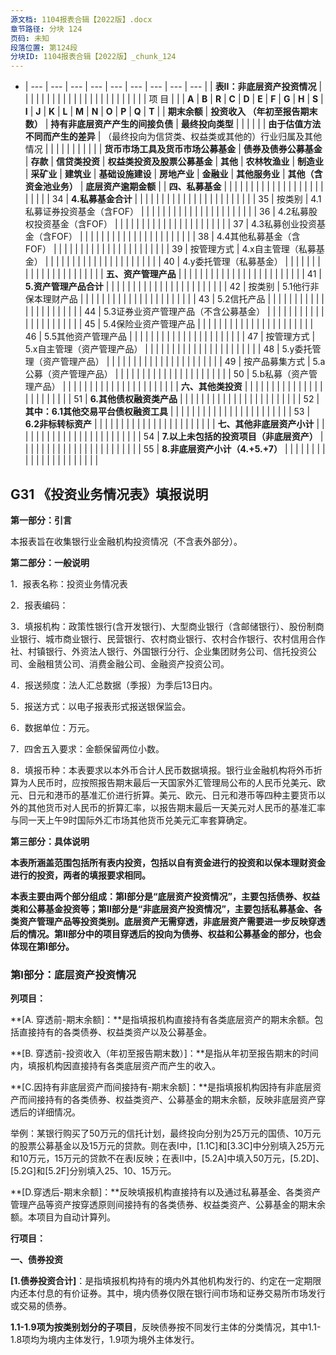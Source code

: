 ```yaml
---
源文档: 1104报表合辑【2022版】.docx
章节路径: 分块 124
页码: 未知
段落位置: 第124段
分块ID: 1104报表合辑【2022版】_chunk_124
---
```


- | --- | --- | --- | --- | --- | --- | --- | --- | --- |
| **表II：非底层资产投资情况** | | | | | | | |  |  |  |  |  |  |  |  |  |  |  |  |  |  |  |
| 项 目 | | | **A** | **B** | **R** | **C** | **D** | **E** | **F** | **G** | **H** | **S** | **I** | **J** | **K** | **L** | **M** | **N** | **O** | **P** | **Q** | **T** |
| **期末余额** | **投资收入 （年初至报告期末数）** | **持有非底层资产产生的间接负债** | **最终投向类型** | | | | | | **由于估值方法不同而产生的差异** | （最终投向为信贷类、权益类或其他的）行业归属及其他情况 | | | | | | | | | |
| **货币市场工具及货币市场公募基金** | **债券及债券公募基金** | **存款** | **信贷类投资** | **权益类投资及股票公募基金** | **其他** | **农林牧渔业** | **制造业** | **采矿业** | **建筑业** | **基础设施建设** | **房地产业** | **金融业** | **其他服务业** | **其他（含资金池业务）** | **底层资产逾期金额** |
| **四、私募基金** | | | | | | | | | | | | | | | | | | | | | | |
| 34 | **4.私募基金合计** | |  |  |  |  |  |  |  |  |  |  |  |  |  |  |  |  |  |  |  |  |
| 35 | 按类别 | 4.1私募证券投资基金（含FOF） |  |  |  |  |  |  |  |  |  |  |  |  |  |  |  |  |  |  |  |  |
| 36 | 4.2私募股权投资基金（含FOF） |  |  |  |  |  |  |  |  |  |  |  |  |  |  |  |  |  |  |  |  |
| 37 | 4.3私募创业投资基金（含FOF） |  |  |  |  |  |  |  |  |  |  |  |  |  |  |  |  |  |  |  |  |
| 38 | 4.4其他私募基金（含FOF） |  |  |  |  |  |  |  |  |  |  |  |  |  |  |  |  |  |  |  |  |
| 39 | 按管理方式 | 4.x自主管理（私募基金） |  |  |  |  |  |  |  |  |  |  |  |  |  |  |  |  |  |  |  |  |
| 40 | 4.y委托管理（私募基金） |  |  |  |  |  |  |  |  |  |  |  |  |  |  |  |  |  |  |  |  |
| **五、资产管理产品** | | | | | | | | | | | | | | | | | | | | | | |
| 41 | **5.资产管理产品合计** | |  |  |  |  |  |  |  |  |  |  |  |  |  |  |  |  |  |  |  |  |
| 42 | 按类别 | 5.1他行非保本理财产品 |  |  |  |  |  |  |  |  |  |  |  |  |  |  |  |  |  |  |  |  |
| 43 | 5.2信托产品 |  |  |  |  |  |  |  |  |  |  |  |  |  |  |  |  |  |  |  |  |
| 44 | 5.3证券业资产管理产品（不含公募基金） |  |  |  |  |  |  |  |  |  |  |  |  |  |  |  |  |  |  |  |  |
| 45 | 5.4保险业资产管理产品 |  |  |  |  |  |  |  |  |  |  |  |  |  |  |  |  |  |  |  |  |
| 46 | 5.5其他资产管理产品 |  |  |  |  |  |  |  |  |  |  |  |  |  |  |  |  |  |  |  |  |
| 47 | 按管理方式 | 5.x自主管理（资产管理产品） |  |  |  |  |  |  |  |  |  |  |  |  |  |  |  |  |  |  |  |  |
| 48 | 5.y委托管理（资产管理产品） |  |  |  |  |  |  |  |  |  |  |  |  |  |  |  |  |  |  |  |  |
| 49 | 按产品募集方式 | 5.a公募（资产管理产品） |  |  |  |  |  |  |  |  |  |  |  |  |  |  |  |  |  |  |  |  |
| 50 | 5.b私募（资产管理产品） |  |  |  |  |  |  |  |  |  |  |  |  |  |  |  |  |  |  |  |  |
| **六、其他类投资** | | | | | | | | | | | | | | | | | | | | | | |
| 51 | **6.其他债权融资类产品** | |  |  |  |  |  |  |  |  |  |  |  |  |  |  |  |  |  |  |  |  |
| 52 | **其中：6.1其他交易平台债权融资工具** | |  |  |  |  |  |  |  |  |  |  |  |  |  |  |  |  |  |  |  |  |
| 53 | **6.2非标转标资产** | |  |  |  |  |  |  |  |  |  |  |  |  |  |  |  |  |  |  |  |  |
| **七、其他非底层资产小计** | | | | | | | | | | | | | | | | | | | | | | |
| 54 | **7.以上未包括的投资项目（非底层资产）** | |  |  |  |  |  |  |  |  |  |  |  |  |  |  |  |  |  |  |  |  |
| 55 | **8.非底层资产小计（4.+5.+7）** | |  |  |  |  |  |  |  |  |  |  |  |  |  |  |  |  |  |  |  |  |

## G31 《投资业务情况表》填报说明

**第一部分：引言**

本报表旨在收集银行业金融机构投资情况（不含表外部分）。

**第二部分：一般说明**

1．报表名称：投资业务情况表

2．报表编码：

3．填报机构：政策性银行(含开发银行)、大型商业银行（含邮储银行）、股份制商业银行、城市商业银行、民营银行、农村商业银行、农村合作银行、农村信用合作社、村镇银行、外资法人银行、外国银行分行、企业集团财务公司、信托投资公司、金融租赁公司、消费金融公司、金融资产投资公司。

4．报送频度：法人汇总数据（季报）为季后13日内。

5．报送方式：以电子报表形式报送银保监会。

6．数据单位：万元。

7．四舍五入要求：金额保留两位小数。

8．填报币种：本表要求以本外币合计人民币数据填报。银行业金融机构将外币折算为人民币时，应按照报告期末最后一天国家外汇管理局公布的人民币兑美元、欧元、日元和港币的基准汇价进行折算。美元、欧元、日元和港币等四种主要货币以外的其他货币对人民币的折算汇率，以报告期末最后一天美元对人民币的基准汇率与同一天上午9时国际外汇市场其他货币兑美元汇率套算确定。

**第三部分：具体说明**

**本表所涵盖范围包括所有表内投资，包括以自有资金进行的投资和以保本理财资金进行的投资，两者的填报要求相同。**

**本表主要由两个部分组成：第I部分是“底层资产投资情况”，主要包括债券、权益类和公募基金投资等；第II部分是“非底层资产投资情况”，主要包括私募基金、各类资产管理产品等投资类别。底层资产无需穿透，非底层资产需要进一步反映穿透后的情况。第II部分中的项目穿透后的投向为债券、权益和公募基金的部分，也会体现在第I部分。**

### 第I部分：底层资产投资情况

**列项目：**

**[A. 穿透前-期末余额]：**是指填报机构直接持有各类底层资产的期末余额。包括直接持有的各类债券、权益类资产以及公募基金。

**[B. 穿透前-投资收入（年初至报告期末数）]：**是指从年初至报告期末的时间内，填报机构因直接持有各类底层资产而产生的收入。

**[C.因持有非底层资产而间接持有-期末余额]：**是指填报机构因持有非底层资产而间接持有的各类债券、权益类资产、公募基金的期末余额，反映非底层资产穿透后的详细情况。

举例：某银行购买了50万元的信托计划，最终投向分别为25万元的国债、10万元的股票公募基金以及15万元的贷款。则在表I中，[1.1C]和[3.3C]中分别填入25万元和10万元，15万元的贷款不在表I反映；在表II中，[5.2A]中填入50万元，[5.2D]、[5.2G]和[5.2F]分别填入25、10、15万元。

**[D.穿透后-期末余额]：**反映填报机构直接持有以及通过私募基金、各类资产管理产品等资产按穿透原则间接持有的各类债券、权益类资产、公募基金的期末余额。本项目为自动计算列。

**行项目：**

**一、债券投资**

**[1.债券投资合计]**：是指填报机构持有的境内外其他机构发行的、约定在一定期限内还本付息的有价证券。其中，境内债券仅限在银行间市场和证券交易所市场发行或交易的债券。

**1.1-1.9项为按类别划分的子项目**，反映债券按不同发行主体的分类情况，其中1.1-1.8项均为境内主体发行，1.9项为境外主体发行。

[1.1 国债]:指中华人民共和国财政部代表中央政府发行的以人民币支付的国家公债，包括具有实物券面的有纸国债和没有实物券面的记账式国债。

[1.2 地方政府债]:指有财政收入的中央财政代理发行或地方政府自主发行的债券，包括地方政府一般债券和地方政府专项债券。该类债券也可由中央财政代理发行。

[其中：1.2.1 专项债券]:指按照《地方政府专项债券发行管理暂行办法》，省、自治区、直辖市政府(含经省级政府批准自办债券发行的计划单列市政府)为有一定收益的公益性项目发行的、约定一定期限内以公益性项目对应的政府性基金或专项收入还本付息的政府债券。

[1.3 央票]:指中国人民银行为调节商业银行超额准备金而向银行发行的短期债务凭证。

[1.4 政策性金融债]:指国家开发银行、中国进出口银行和中国农业发展银行在全国银行间债券市场、沪深交易所、商业银行柜台市场等公开交易场所发行的、按约定还本付息的金融债券。

[1.5 政府机构债券]:是指境内的汇金公司、铁路总公司、以及原铁道部等政府支持机构发行的债券。

[1.6 商业性金融债]:是指境内金融机构发行的债券。包括：（1）商业银行普通金融债、混合资本债、二级资本工具等；（2）证券公司、保险公司、财务公司、融资租赁公司、资产管理公司发行的债券；（3）金融企业短期融资券等。